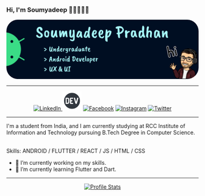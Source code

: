 ### Hi, I'm Soumyadeep 👋🏻👨🏻‍💻
<div><a href="https://www.linkedin.com/in/soumyadeeppradhan/"><img style="border-radius: 30px;" src="./imgs/header-img.png" alt='Banner'><a/></div>
  
---

<div align="center"> <a href="https://www.linkedin.com/in/soumyadeeppradhan/" target="_blank"> <img src="https://img.icons8.com/fluent/96/000000/linkedin.png" alt='LinkedIn' height='50' width='50'> </a>  <a href="https://dev.to/soumyadeeppradhan/" target="_blank"> <img src='./imgs/dev.png' alt='Dev.to' height='50' width='50'></a><!-- [<img src='https://cdn.jsdelivr.net/npm/simple-icons@3.0.1/icons/dev-dot-to.svg' alt='dev' height='40'>](https://dev.to/soumyadeeppradhan)  [<img src='https://cdn.jsdelivr.net/npm/simple-icons@3.0.1/icons/linkedin.svg' alt='linkedin' height='40'>](https://www.linkedin.com/in/soumyadeeppradhan/) -->  <a href="https://www.facebook.com/pradhansoumyadeep/" target="_blank"> <img src='https://img.icons8.com/color/96/000000/facebook-circled--v2.png' alt='Facebook' height='50' width='50'></a> <a href="https://www.instagram.com/heysoumyadeep/" target="_blank"><img src='https://img.icons8.com/color/96/000000/instagram-new--v1.png' alt='Instagram' height='50' width='50'></a> <a href="https://twitter.com/heysoumyadeep/" target="_blank"><img src='https://img.icons8.com/color/96/000000/twitter-circled--v2.png' alt='Twitter' height='50' width='50'></a>  <!--<a href="https://soumyadeeppradhan.github.io/"><img src='https://cdn.jsdelivr.net/npm/simple-icons@3.0.1/icons/icloud.svg' alt='Website' height='50'></a>--> </div>

---

<p>I'm a student from India, and I am currently studying at RCC Institute of Information and Technology pursuing B.Tech Degree in Computer Science.<p> <br>
Skills: ANDROID / FLUTTER / REACT / JS / HTML / CSS

- 🔭 I’m currently working on my skills. 
- 🌱 I’m currently learning Flutter and Dart. 

---

<div align="center"> <a href="https://github.com/soumyadeeppradhan/"> <img src='https://github-readme-stats.vercel.app/api/top-langs/?username=soumyadeeppradhan' alt='Profile Stats'> <a/>
  



<!--
![GitHub stats](https://github-readme-stats.vercel.app/api?username=soumyadeeppradhan&show_icons=true)  -->
<!--
![GitHub Activity Graph](https://activity-graph.herokuapp.com/graph?username=soumyadeeppradhan)  -->
<!--
![Profile views](https://gpvc.arturio.dev/soumyadeeppradhan) -->
